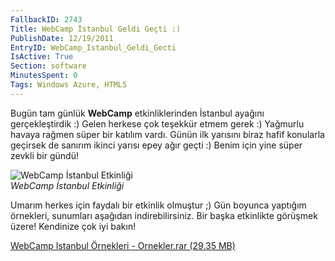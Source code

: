 ```yaml
---
FallbackID: 2743
Title: WebCamp İstanbul Geldi Geçti :)
PublishDate: 12/19/2011
EntryID: WebCamp_Istanbul_Geldi_Gecti
IsActive: True
Section: software
MinutesSpent: 0
Tags: Windows Azure, HTML5
---
```

Bugün tam günlük **WebCamp** etkinliklerinden İstanbul ayağını
gerçekleştirdik :) Gelen herkese çok teşekkür etmem gerek :) Yağmurlu
havaya rağmen süper bir katılım vardı. Günün ilk yarısını biraz hafif
konularla geçirsek de sanırım ikinci yarısı epey ağır geçti :) Benim
için yine süper zevkli bir gündü!

![WebCamp İstanbul
Etkinliği](http://cdn.daron.yondem.com/assets/2743/webcamp_ist.jpg)\
*WebCamp İstanbul Etkinliği*

Umarım herkes için faydalı bir etkinlik olmuştur ;) Gün boyunca yaptığım
örnekleri, sunumları aşağıdan indirebilirsiniz. Bir başka etkinlikte
görüşmek üzere! Kendinize çok iyi bakın!

[WebCamp Istanbul Örnekleri - Ornekler.rar (29.35
MB)](http://cdn.daron.yondem.com/assets/2743/Ornekler.rar)


